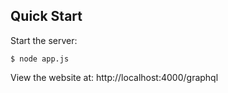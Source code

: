## Quick Start
Start the server:
```
$ node app.js
```
View the website at: http://localhost:4000/graphql
